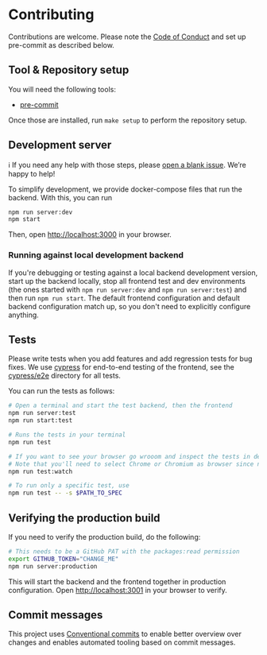 # Contributing

Contributions are welcome. Please note the [Code of Conduct](CODE_OF_CONDUCT.md) and set up pre-commit as described below.

## Tool & Repository setup

You will need the following tools:

- [pre-commit](https://pre-commit.com/)

Once those are installed, run `make setup` to perform the repository setup.

## Development server

:information_source: If you need any help with those steps, please [open a blank issue](https://github.com/envelope-zero/frontend/issues/new). We’re happy to help!

To simplify development, we provide docker-compose files that run the backend. With this, you can run

```sh
npm run server:dev
npm start
```

Then, open [http://localhost:3000](http://localhost:3000) in your browser.

### Running against local development backend

If you're debugging or testing against a local backend development version, start up the backend locally, stop all frontend test and dev environments (the ones started with `npm run server:dev` and `npm run server:test`) and then run `npm run start`.
The default frontend configuration and default backend configuration match up, so you don't need to explicitly configure anything.

## Tests

Please write tests when you add features and add regression tests for bug fixes. We use [cypress](https://docs.cypress.io) for end-to-end testing of the frontend, see the [cypress/e2e](cypress/e2e/) directory for all tests.

You can run the tests as follows:

```sh
# Open a terminal and start the test backend, then the frontend
npm run server:test
npm run start:test

# Runs the tests in your terminal
npm run test

# If you want to see your browser go wrooom and inspect the tests in detail, use this.
# Note that you'll need to select Chrome or Chromium as browser since neither Electron nor Firefox support Month pickers as of now
npm run test:watch

# To run only a specific test, use
npm run test -- -s $PATH_TO_SPEC
```

## Verifying the production build

If you need to verify the production build, do the following:

```sh
# This needs to be a GitHub PAT with the packages:read permission
export GITHUB_TOKEN="CHANGE_ME"
npm run server:production
```

This will start the backend and the frontend together in production configuration.
Open [http://localhost:3001](http://localhost:3001) in your browser to verify.

## Commit messages

This project uses [Conventional commits](https://www.conventionalcommits.org/en/v1.0.0-beta.4/)
to enable better overview over changes and enables automated tooling based on commit messages.
